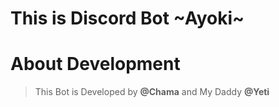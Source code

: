 # This is Discord Bot ~Ayoki~

# About Development

> This Bot is Developed by **@Chama** and My Daddy **@Yeti**

